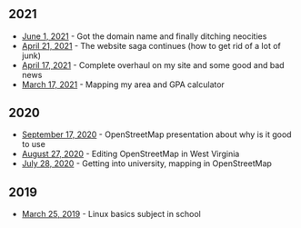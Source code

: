 <!--:title="Blog index"-->
<!--:description="Hobbies mixed with a little bit of programming."-->
<!--:mdiocre-template = "../_templates/blog_index.html"-->

# <!--:title-->

### <!--:description-->

## 2021
* [June 1, 2021](2021/2021-06-01.html) - Got the domain name and finally ditching neocities
* [April 21, 2021](2021/2021-04-21.html) - The website saga continues (how to get rid of a lot of junk)
* [April 17, 2021](2021/2021-04-17.html) - Complete overhaul on my site and some good and bad news
* [March 17, 2021](2021/2021-03-17.html) - Mapping my area and GPA calculator
## 2020
* [September 17, 2020](2020/2020-09-17.html) - OpenStreetMap presentation about why is it good to use
* [August 27, 2020](2020/2020-08-27.html) - Editing OpenStreetMap in West Virginia
* [July 28, 2020](2020/2020-07-28.html) - Getting into university, mapping in OpenStreetMap
## 2019
* [March 25, 2019](2019/2019-03-25.html) - Linux basics subject in school
